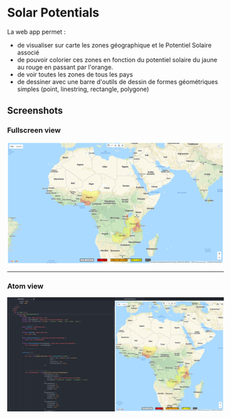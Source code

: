 ﻿# Solar Potentials

La web app permet :
- de visualiser sur carte les zones géographique et le Potentiel Solaire associé
- de pouvoir colorier ces zones en fonction du potentiel solaire du jaune au rouge en passant par l'orange.
- de voir toutes les zones de tous les pays
- de dessiner avec une barre d'outils de dessin de formes géométriques simples (point, linestring, rectangle, polygone)


## Screenshots

### Fullscreen view

![alt text](https://github.com/LMKA/Solar-Potentials/blob/master/screenshots/fullscreen.PNG "Fullscreen screenshot of the web app")

-----------------------------------------------------------------------------------------------------------------

### Atom view

![alt text](https://github.com/LMKA/Solar-Potentials/blob/master/screenshots/onAtomEditor.PNG "Screenshot of the web app in Atom")

